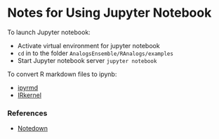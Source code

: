 # Notes for Using Jupyter Notebook

To launch Jupyter notebook:

- Activate virtual environment for jupyter notebook
- `cd` in to the folder `AnalogsEnsemble/RAnalogs/examples`
- Start Jupyter notebook server `jupyter notebook`

To convert R markdown files to ipynb:

- [ipyrmd](https://github.com/chronitis/ipyrmd)
- [IRkernel](https://github.com/IRkernel/IRkernel)

### References

- [Notedown](https://github.com/aaren/notedown)
